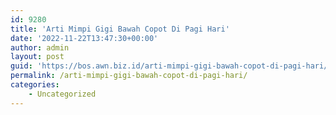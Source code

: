 ```yaml
---
id: 9280
title: 'Arti Mimpi Gigi Bawah Copot Di Pagi Hari'
date: '2022-11-22T13:47:30+00:00'
author: admin
layout: post
guid: 'https://bos.awn.biz.id/arti-mimpi-gigi-bawah-copot-di-pagi-hari/'
permalink: /arti-mimpi-gigi-bawah-copot-di-pagi-hari/
categories:
    - Uncategorized
---
```


